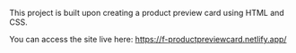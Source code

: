 
This project is built upon creating a product preview card using HTML and CSS.

You can access the site live here: https://f-productpreviewcard.netlify.app/
